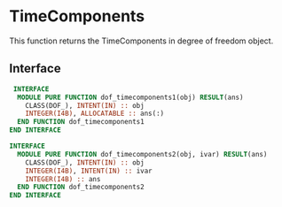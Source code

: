 # TimeComponents

This function returns the TimeComponents in degree of freedom object.

## Interface

```fortran
 INTERFACE
  MODULE PURE FUNCTION dof_timecomponents1(obj) RESULT(ans)
    CLASS(DOF_), INTENT(IN) :: obj
    INTEGER(I4B), ALLOCATABLE :: ans(:)
  END FUNCTION dof_timecomponents1
END INTERFACE
```

```fortran
INTERFACE
  MODULE PURE FUNCTION dof_timecomponents2(obj, ivar) RESULT(ans)
    CLASS(DOF_), INTENT(IN) :: obj
    INTEGER(I4B), INTENT(IN) :: ivar
    INTEGER(I4B) :: ans
  END FUNCTION dof_timecomponents2
END INTERFACE
```
